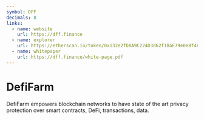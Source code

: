 ```yaml
---
symbol: DFF
decimals: 8
links:
  - name: website
    url: https://dff.finance
  - name: explorer
    url: https://etherscan.io/token/0x132e2fDBA9C224D3d62f18aE79e0e8f4E4BE987D
  - name: whitepaper
    url: https://dff.finance/white-page.pdf
---
```


# DefiFarm

DefiFarm empowers blockchain networks to have state of the art privacy protection over smart contracts, DeFi, transactions, data.
